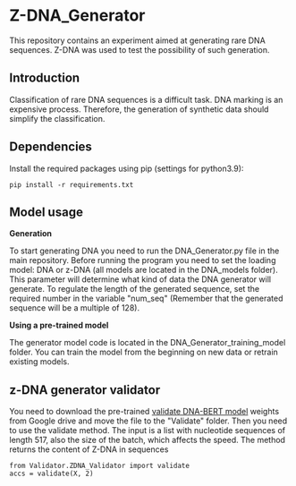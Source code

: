 # Z-DNA_Generator
This repository contains an experiment aimed at generating rare DNA sequences. Z-DNA was used to test the possibility of such generation.

## Introduction
Classification of rare DNA sequences is a difficult task. DNA marking is an expensive process. Therefore, the generation of synthetic data should simplify the classification.

## Dependencies
Install the required packages using pip (settings for python3.9):
```
pip install -r requirements.txt
```
## Model usage
**Generation**

To start generating DNA you need to run the DNA_Generator.py file in the main repository. Before running the program you need to set the loading model: DNA or z-DNA (all models are located in the DNA_models folder). This parameter will determine what kind of data the DNA generator will generate. To regulate the length of the generated sequence, set the required number in the variable "num_seq" (Remember that the generated sequence will be a multiple of 128).

**Using a pre-trained model**

The generator model code is located in the DNA_Generator_training_model folder. You can train the model from the beginning on new data or retrain existing models.

## z-DNA generator validator
You need to download the pre-trained [validate DNA-BERT model](https://pages.github.com/](https://drive.google.com/file/d/1RraZTUyTTgu_R3GNNmrixOLTTMpXMhSb/view?usp=sharing)https://drive.google.com/file/d/1RraZTUyTTgu_R3GNNmrixOLTTMpXMhSb/view?usp=sharing) weights from Google drive and move the file to the "Validate" folder.
Then you need to use the validate method. The input is a list with nucleotide sequences of length 517, also the size of the batch, which affects the speed. The method returns the content of Z-DNA in sequences
```
from Validator.ZDNA_Validator import validate
accs = validate(X, 2)
```

